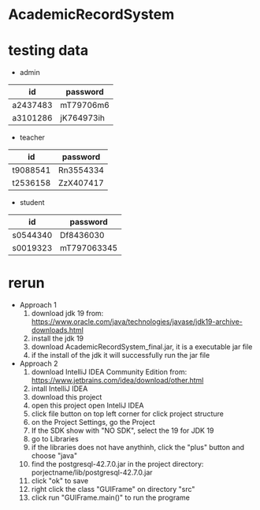 # AcademicRecordSystem
# testing data
  - admin

| id            | password      |
| ------------- | ------------- | 
| a2437483      |   mT79706m6   |
| a3101286      |   jK764973ih  |


  - teacher

  | id            | password      |
  | ------------- | ------------- | 
  | t9088541      |   Rn3554334   |
  | t2536158      |   ZzX407417  |

  - student

  | id            | password      |
  | ------------- | ------------- | 
  | s0544340      |   Df8436030   |
  | s0019323      |   mT797063345  |

# rerun
  - Approach 1
    1. download jdk 19 from: https://www.oracle.com/java/technologies/javase/jdk19-archive-downloads.html
    2. install the jdk 19
    3. download AcademicRecordSystem_final.jar, it is a executable jar file
    4. if the install of the jdk it will successfully run the jar file
  - Approach 2
    1. download IntelliJ IDEA Community Edition from: https://www.jetbrains.com/idea/download/other.html
    2. intall IntelliJ IDEA
    3. download this project
    4. open this project open InteliJ IDEA
    5. click file button on top left corner for click project structure
    6. on the Project Settings, go the Project
    7. If the SDK show with "NO SDK", select the 19 for JDK 19
    8. go to Libraries
    9. if the libraries does not have anythinh, click the "plus" button and choose "java"
    10. find the postgresql-42.7.0.jar in the project directory: porjectname/lib/postgresql-42.7.0.jar
    11. click "ok" to save
    12. right click the class "GUIFrame" on directory "src"
    13. click run "GUIFrame.main()" to run the programe
       
    
   
